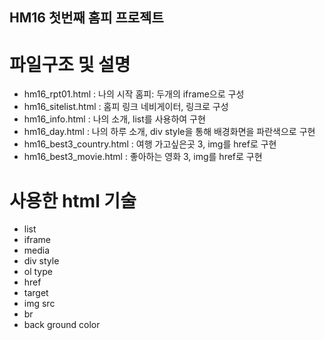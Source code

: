 ## HM16 첫번째 홈피 프로젝트
# 파일구조 및 설명
- hm16_rpt01.html : 나의 시작 홈피: 두개의 iframe으로 구성
- hm16_sitelist.html : 홈피 링크 네비게이터, 링크로 구성
- hm16_info.html : 나의 소개, list를 사용하여 구현
- hm16_day.html : 나의 하루 소개, div style을 통해 배경화면을 파란색으로 구현
- hm16_best3_country.html : 여행 가고싶은곳 3, img를 href로 구현
- hm16_best3_movie.html : 좋아하는 영화 3, img를 href로 구현
# 사용한 html 기술
- list
- iframe
- media
- div style
- ol type
- href
- target
- img src
- br
- back ground color
